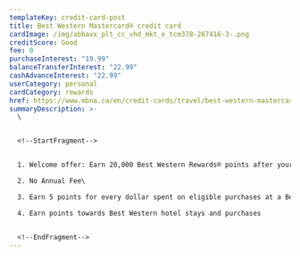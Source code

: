 ```yaml
---
templateKey: credit-card-post
title: Best Western Mastercard® credit card
cardImage: /img/abbaxx_plt_cc_vhd_mkt_e_tcm378-267416-3-.png
creditScore: Good
fee: 0
purchaseInterest: "19.99"
balanceTransferInterest: "22.99"
cashAdvanceInterest: "22.99"
userCategory: personal
cardCategory: rewards
href: https://www.mbna.ca/en/credit-cards/travel/best-western-mastercard/
summaryDescription: >-
  \


  <!--StartFragment-->


  1. Welcome offer: Earn 20,000 Best Western Rewards® points after your first eligible purchase – enough for a night's stay\

  2. No Annual Fee\

  3. Earn 5 points for every dollar spent on eligible purchases at a Best Western Property‡ and 1 point for every dollar on all other eligible purchases\

  4. Earn points towards Best Western hotel stays and purchases


  <!--EndFragment-->
---
```

